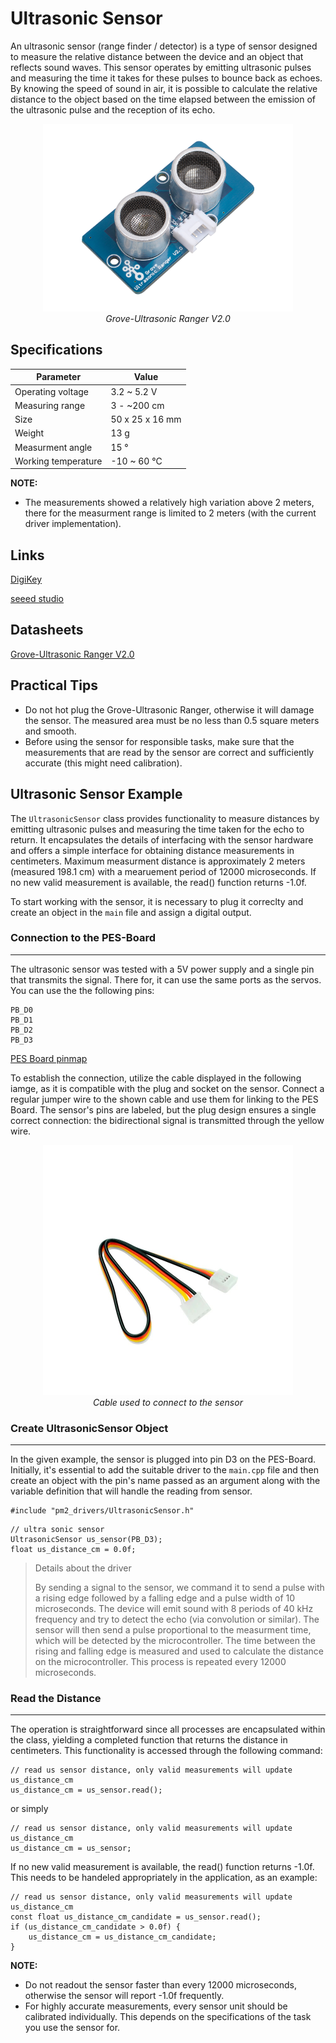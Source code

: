 # Ultrasonic Sensor

An ultrasonic sensor (range finder / detector) is a type of sensor designed to measure the relative distance between the device and an object that reflects sound waves. This sensor operates by emitting ultrasonic pulses and measuring the time it takes for these pulses to bounce back as echoes. By knowing the speed of sound in air, it is possible to calculate the relative distance to the object based on the time elapsed between the emission of the ultrasonic pulse and the reception of its echo.

<center>
    <img src="../images/grove_ultrasonic_ranger_v2.png" alt="Grove-Ultrasonic Ranger V2.0" width="400"/>
</center>
<center>
    <i>Grove-Ultrasonic Ranger V2.0</i>
</center>

## Specifications

| Parameter           | Value           |
| ------------------- | --------------- |
| Operating voltage   | 3.2 ~ 5.2 V     |
| Measuring range     | 3 - ~200 cm     |
| Size                | 50 x 25 x 16 mm |
| Weight              | 13 g            |
| Measurment angle    | 15 °            |
| Working temperature | -10 ~ 60 °C     |

<!-- |Operating current    | 8 mA            | -->
<!-- |Ultrasonic frequency | 40 kHz          | -->
<!-- |Measuring range      | 2 - 350 cm      | -->
<!-- |Resolution           | 1 cm            | -->
<!-- |Output               | PWM             | -->
<!-- |Trigger signal       | 10 uS TTL       | -->
<!-- |Echo signal          | TTL             |  -->


**NOTE:**

- The measurements showed a relatively high variation above 2 meters, there for the measurment range is limited to 2 meters (with the current driver implementation).

## Links

[DigiKey][0]

[seeed studio][1]

<!-- last updated 03.01.2024 -->
[0]: https://www.digikey.ch/de/products/detail/seeed-technology-co-ltd/101020010/5482600?s=N4IgTCBcDaIOICUDyA1AogAgKoBkAqCAggMpIByAkgMIZFlxoIYpgB0ADCALoC%2BQA
[1]: https://wiki.seeedstudio.com/Grove-Ultrasonic_Ranger/

## Datasheets

[Grove-Ultrasonic Ranger V2.0](../datasheets/Grove-Ultrasonic_Ranger_WiKi.pdf)

## Practical Tips

- Do not hot plug the Grove-Ultrasonic Ranger, otherwise it will damage the sensor. The measured area must be no less than 0.5 square meters and smooth.
- Before using the sensor for responsible tasks, make sure that the measurements that are read by the sensor are correct and sufficiently accurate (this might need calibration).

## Ultrasonic Sensor Example

The ``UltrasonicSensor`` class provides functionality to measure distances by emitting ultrasonic pulses 
and measuring the time taken for the echo to return. It encapsulates the details of interfacing with the
sensor hardware and offers a simple interface for obtaining distance measurements in centimeters.
Maximum measurment distance is approximately 2 meters (measured 198.1 cm) with a mearuement period of 12000
microseconds. If no new valid measurement is available, the read() function returns -1.0f.

To start working with the sensor, it is necessary to plug it correclty and create an object in the ``main`` file and assign a digital output.

### Connection to the PES-Board
---------------------------
The ultrasonic sensor was tested with a 5V power supply and a single pin that transmits the signal. There for, it can use the same ports as the servos. You can use the the following pins:

```
PB_D0
PB_D1
PB_D2
PB_D3
```

[PES Board pinmap](../datasheets/pes_board_peripherals.pdf)

To establish the connection, utilize the cable displayed in the following iamge, as it is compatible with the plug and socket on the sensor. Connect a regular jumper wire to the shown cable and use them for linking to the PES Board. The sensor's pins are labeled, but the plug design ensures a single correct connection: the bidirectional signal is transmitted through the yellow wire.

<center><img src="../images/Grove-Kabel.png" alt="grove kabel" width="400" /></center>
<center> <i>Cable used to connect to the sensor</i> </center>

### Create UltrasonicSensor Object
---------------------------
In the given example, the sensor is plugged into pin D3 on the PES-Board. Initially, it's essential to add the suitable driver to the ``main.cpp`` file and then create an object with the pin's name passed as an argument along with the variable definition that will handle the reading from sensor.

```
#include "pm2_drivers/UltrasonicSensor.h"
```

```
// ultra sonic sensor
UltrasonicSensor us_sensor(PB_D3);
float us_distance_cm = 0.0f;
```

<!-- Additional information is greyed out -->
>Details about the driver
>
>By sending a signal to the sensor, we command it to send a pulse with a rising edge followed by a falling edge and a pulse width of 10 microseconds. The device will emit sound with 8 periods of 40 kHz frequency and try to detect the echo (via convolution or similar). The sensor will then send a pulse proportional to the measurment time, which will be detected by the microcontroller. The time between the rising and falling edge is measured and used to calculate the distance on the microcontroller. This process is repeated every 12000 microseconds.

### Read the Distance
---------------------------
The operation is straightforward since all processes are encapsulated within the class, yielding a completed function that returns the distance in centimeters. This functionality is accessed through the following command:

```
// read us sensor distance, only valid measurements will update us_distance_cm
us_distance_cm = us_sensor.read();
```

or simply

```
// read us sensor distance, only valid measurements will update us_distance_cm
us_distance_cm = us_sensor;
```

If no new valid measurement is available, the read() function returns -1.0f. This needs to be handeled appropriately in the application, as an example:

```
// read us sensor distance, only valid measurements will update us_distance_cm
const float us_distance_cm_candidate = us_sensor.read();
if (us_distance_cm_candidate > 0.0f) {
    us_distance_cm = us_distance_cm_candidate;
}
```

**NOTE:**

- Do not readout the sensor faster than every 12000 microseconds, otherwise the sensor will report -1.0f frequently.
- For highly accurate measurements, every sensor unit should be calibrated individually. This depends on the specifications of the task you use the sensor for.

